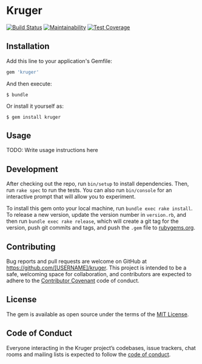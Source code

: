 # Kruger
[![Build Status](https://travis-ci.org/NikitaNaumenko/kruger.svg?branch=master)](https://travis-ci.org/NikitaNaumenko/kruger)
[![Maintainability](https://api.codeclimate.com/v1/badges/4a4d18f954b765173a3a/maintainability)](https://codeclimate.com/github/NikitaNaumenko/kruger/maintainability)
[![Test Coverage](https://api.codeclimate.com/v1/badges/4a4d18f954b765173a3a/test_coverage)](https://codeclimate.com/github/NikitaNaumenko/kruger/test_coverage)


## Installation

Add this line to your application's Gemfile:

```ruby
gem 'kruger'
```

And then execute:

    $ bundle

Or install it yourself as:

    $ gem install kruger

## Usage

TODO: Write usage instructions here

## Development

After checking out the repo, run `bin/setup` to install dependencies. Then, run `rake spec` to run the tests. You can also run `bin/console` for an interactive prompt that will allow you to experiment.

To install this gem onto your local machine, run `bundle exec rake install`. To release a new version, update the version number in `version.rb`, and then run `bundle exec rake release`, which will create a git tag for the version, push git commits and tags, and push the `.gem` file to [rubygems.org](https://rubygems.org).

## Contributing

Bug reports and pull requests are welcome on GitHub at https://github.com/[USERNAME]/kruger. This project is intended to be a safe, welcoming space for collaboration, and contributors are expected to adhere to the [Contributor Covenant](http://contributor-covenant.org) code of conduct.

## License

The gem is available as open source under the terms of the [MIT License](https://opensource.org/licenses/MIT).

## Code of Conduct

Everyone interacting in the Kruger project’s codebases, issue trackers, chat rooms and mailing lists is expected to follow the [code of conduct](https://github.com/[USERNAME]/kruger/blob/master/CODE_OF_CONDUCT.md).
